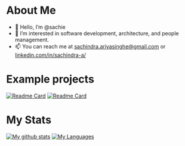 # About Me

- 👋 Hello, I’m @sachie
- 👀 I’m interested in software development, architecture, and people management.
- 📫 You can reach me at sachindra.ariyasinghe@gmail.com or [linkedin.com/in/sachindra-a/](https://www.linkedin.com/in/sachindra-a/)

# Example projects

[![Readme Card](https://github-readme-stats.vercel.app/api/pin/?username=sachie&repo=react-quickstart)](https://github.com/sachie/react-quickstart)
[![Readme Card](https://github-readme-stats.vercel.app/api/pin/?username=sachie&repo=react-checkbox-tree-example)](https://github.com/sachie/react-checkbox-tree-example)

# My Stats

[![My github stats](https://github-readme-stats.vercel.app/api?username=sachie&hide=issues,contribs&count_private=true)](https://github.com/sachie)
[![My Languages](https://github-readme-stats.vercel.app/api/top-langs/?username=sachie&layout=compact&hide=java)](https://github.com/sachie)

<!---
sachie/sachie is a ✨ special ✨ repository because its `README.md` (this file) appears on your GitHub profile.
You can click the Preview link to take a look at your changes.
--->
